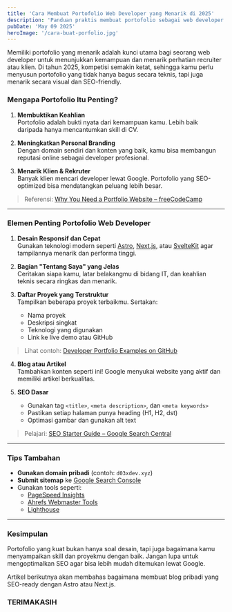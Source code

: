 ```yaml
---
title: 'Cara Membuat Portofolio Web Developer yang Menarik di 2025'
description: 'Panduan praktis membuat portofolio sebagai web developer agar lebih mudah dilirik recruiter dan klien'
pubDate: 'May 09 2025'
heroImage: '/cara-buat-porfolio.jpg'
---
```


Memiliki portofolio yang menarik adalah kunci utama bagi seorang web developer untuk menunjukkan kemampuan dan menarik perhatian recruiter atau klien. Di tahun 2025, kompetisi semakin ketat, sehingga kamu perlu menyusun portofolio yang tidak hanya bagus secara teknis, tapi juga menarik secara visual dan SEO-friendly.

### Mengapa Portofolio Itu Penting?

1. **Membuktikan Keahlian**  
   Portofolio adalah bukti nyata dari kemampuan kamu. Lebih baik daripada hanya mencantumkan skill di CV.

2. **Meningkatkan Personal Branding**  
   Dengan domain sendiri dan konten yang baik, kamu bisa membangun reputasi online sebagai developer profesional.

3. **Menarik Klien & Rekruter**  
   Banyak klien mencari developer lewat Google. Portofolio yang SEO-optimized bisa mendatangkan peluang lebih besar.

> Referensi: [Why You Need a Portfolio Website – freeCodeCamp](https://www.freecodecamp.org/news/why-you-need-a-developer-portfolio/)

---

### Elemen Penting Portofolio Web Developer

1. **Desain Responsif dan Cepat**  
   Gunakan teknologi modern seperti [Astro](https://astro.build/), [Next.js](https://nextjs.org/), atau [SvelteKit](https://kit.svelte.dev/) agar tampilannya menarik dan performa tinggi.

2. **Bagian "Tentang Saya" yang Jelas**  
   Ceritakan siapa kamu, latar belakangmu di bidang IT, dan keahlian teknis secara ringkas dan menarik.

3. **Daftar Proyek yang Terstruktur**  
   Tampilkan beberapa proyek terbaikmu. Sertakan:
   - Nama proyek
   - Deskripsi singkat
   - Teknologi yang digunakan
   - Link ke live demo atau GitHub

> Lihat contoh: [Developer Portfolio Examples on GitHub](https://github.com/emmabostian/developer-portfolios)

4. **Blog atau Artikel**  
   Tambahkan konten seperti ini! Google menyukai website yang aktif dan memiliki artikel berkualitas.

5. **SEO Dasar**  
   - Gunakan tag `<title>`, `<meta description>`, dan `<meta keywords>`
   - Pastikan setiap halaman punya heading (H1, H2, dst)
   - Optimasi gambar dan gunakan alt text

> Pelajari: [SEO Starter Guide – Google Search Central](https://developers.google.com/search/docs/fundamentals/seo-starter-guide)

---

### Tips Tambahan

- **Gunakan domain pribadi** (contoh: `d03xdev.xyz`)
- **Submit sitemap** ke [Google Search Console](https://search.google.com/search-console/)
- Gunakan tools seperti:
  - [PageSpeed Insights](https://pagespeed.web.dev/)
  - [Ahrefs Webmaster Tools](https://ahrefs.com/webmaster-tools)
  - [Lighthouse](https://developer.chrome.com/docs/lighthouse/)

---

### Kesimpulan

Portofolio yang kuat bukan hanya soal desain, tapi juga bagaimana kamu menyampaikan skill dan proyekmu dengan baik. Jangan lupa untuk mengoptimalkan SEO agar bisa lebih mudah ditemukan lewat Google.

Artikel berikutnya akan membahas bagaimana membuat blog pribadi yang SEO-ready dengan Astro atau Next.js.

### TERIMAKASIH
